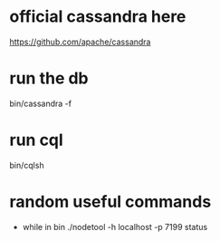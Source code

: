 # official cassandra here
https://github.com/apache/cassandra


# run the db
bin/cassandra -f


# run cql
bin/cqlsh


# random useful commands

- while in bin
./nodetool -h localhost -p 7199 status